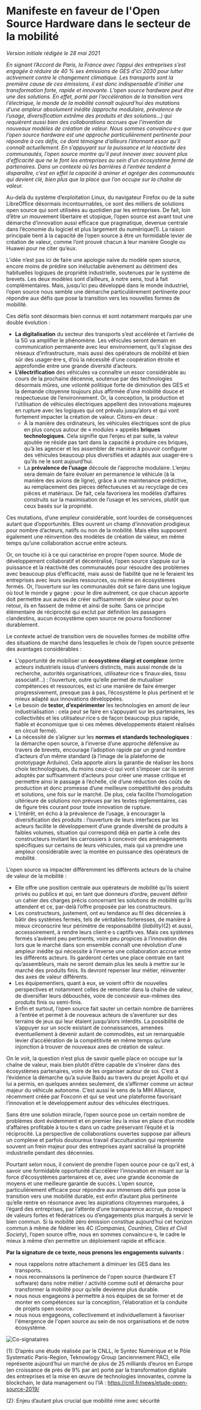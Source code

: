 # Manifeste en faveur de l'Open Source Hardware dans le secteur de la mobilité
*Version initiale rédigée le 28 mai 2021*

*En signant l’Accord de Paris, la France avec l’appui des entreprises s’est engagée à réduire de 40 % ses émissions de GES d’ici 2030 pour lutter activement contre le changement climatique. Les transports sont la première cause de ces émissions, il est donc indispensable d’initier une transformation forte, rapide et innovante. L’open source hardware peut être une des solutions. En effet, porté par l’accélération de la transition vers l’électrique, le monde de la mobilité connaît aujourd’hui des mutations d’une ampleur absolument inédite (approche modulaire, prévalence de l’usage, diversification extrême des produits et des solutions…) qui requièrent aussi bien des collaborations accrues que l’invention de nouveaux modèles de création de valeur. Nous sommes convaincu·e·s que l’open source hardware est une approche particulièrement pertinente pour répondre à ces défis, ce dont témoigne d’ailleurs l’étonnant essor qu’il connaît actuellement. En s’appuyant sur la puissance et la réactivité des communautés, l’open source montre qu’il peut innover avec souvent plus d’efficacité que ne le font les entreprises au sein d’un écosystème fermé de partenaires. Dans un contexte où les barrières à l’entrée tendent à disparaître, c’est en effet la capacité à animer et agréger des communautés qui devient clé, bien plus que la place que l’on occupe sur la chaîne de valeur.*

Au-delà du système d’exploitation Linux, du navigateur Firefox ou de la suite LibreOffice désormais incontournables, ce sont des milliers de solutions open source qui sont utilisées au quotidien par les entreprises. De fait, loin d’être un mouvement libertaire et utopique, l’open source est avant tout une démarche d’innovation aussi efficace que pragmatique, devenue centrale dans l’économie du logiciel et plus largement du numérique(1). La raison principale tient à la capacité de l’open source à être un formidable levier de création de valeur, comme l’ont prouvé chacun à leur manière Google ou Huawei pour ne citer qu’eux. 

L’idée n’est pas ici de faire une apologie naïve du modèle open source, encore moins de prédire son inéluctable avènement au détriment des habituelles logiques de propriété industrielle, soutenues par le système de brevets. Les deux modèles sont d’ailleurs, à notre sens, tout à fait complémentaires. Mais, jusqu’ici peu développé dans le monde industriel, l’open source nous semble une démarche particulièrement pertinente pour répondre aux défis que pose la transition vers les nouvelles formes de mobilité.

Ces défis sont désormais bien connus et sont notamment marqués par une double évolution :
-	**La digitalisation** du secteur des transports s’est accélérée et l’arrivée de la 5G va amplifier le phénomène. Les véhicules seront demain en communication permanente avec leur environnement, qu’il s’agisse des réseaux d’infrastructure, mais aussi des opérateurs de mobilité et bien sûr des usager·ère·s, d’où la nécessité d’une coopération étroite et approfondie entre une grande diversité d’acteurs. 
-	**L’électrification** des véhicules va connaître un essor considérable au cours de la prochaine décennie, soutenue par des technologies désormais mûres, une volonté politique forte de diminution des GES et la demande citoyenne toujours plus affirmée d’une mobilité douce et respectueuse de l’environnement. Or, la conception, la production et l’utilisation de véhicules électriques appellent des innovations majeures en rupture avec les logiques qui ont prévalu jusqu’alors et qui vont fortement impacter la création de valeur. Citons-en deux : 
    -	 À la manière des ordinateurs, les véhicules électriques sont de plus en plus conçus autour de « modules » appelés **briques technologiques**. Cela signifie que l’enjeu et par suite, la valeur ajoutée ne réside pas tant dans la capacité à produire ces briques, qu’à les agencer et les assembler de manière à pouvoir configurer des véhicules beaucoup plus diversifiés et adaptés aux usager·ère·s qu’ils ne le sont aujourd’hui. 
    -	 La **prévalence de l’usage** découle de l’approche modulaire. L’enjeu sera demain de faire évoluer en permanence le véhicule (à la manière des avions de ligne), grâce à une maintenance prédictive, au remplacement des pièces défectueuses et au recyclage de ces pièces et matériaux. De fait, cela favorisera les modèles d’affaires construits sur la maximisation de l’usage et les services, plutôt que ceux basés sur la propriété.

Ces mutations, d’une ampleur considérable, sont lourdes de conséquences autant que d’opportunités. Elles ouvrent un champ d’innovation prodigieux pour nombre d’acteurs, natifs ou non de la mobilité. Mais elles supposent également une réinvention des modèles de création de valeur, en même temps qu’une collaboration accrue entre acteurs. 

Or, on touche ici à ce qui caractérise en propre l’open source. Mode de développement collaboratif et décentralisé, l’open source s’appuie sur la puissance et la réactivité des communautés pour résoudre des problèmes avec beaucoup plus d’efficacité, mais aussi de fiabilité que ne le feraient les entreprises avec leurs seules ressources, ou même en écosystèmes fermés. Or, l’ouverture sur les communautés doit se faire dans une logique où tout le monde y gagne : pour le dire autrement, ce que chacun apporte doit permettre aux autres de créer suffisamment de valeur pour qu’en retour, ils en fassent de même et ainsi de suite. Sans ce principe élémentaire de réciprocité qui exclut par définition les passagers clandestins, aucun écosystème open source ne pourra fonctionner durablement. 

Le contexte actuel de transition vers de nouvelles formes de mobilité offre des situations de marché dans lesquelles le choix de l’open source présente des avantages considérables :
*	L’opportunité de mobiliser un **écosystème élargi et complexe** (entre acteurs industriels issus d’univers distincts, mais aussi monde de la recherche, autorités organisatrices, utilisateur·rice·s finaux·ales, tissu associatif…) : l’ouverture, outre qu’elle permet de mutualiser compétences et ressources, est ici une manière de faire émerger progressivement, presque pas à pas, l’écosystème le plus pertinent et le mieux adapté aux innovations développées.
*	Le besoin de **tester, d’expérimenter** les technologies en amont de leur industrialisation : cela peut se faire en s’appuyant sur les partenaires, les collectivités et les utilisateur·rice·s de façon beaucoup plus rapide, fiable et économique que si ces mêmes développements étaient réalisés en circuit fermé).
*	La nécessité de s’aligner sur les **normes et standards technologiques** : la démarche open source, à l’inverse d’une approche défensive au travers de brevets, encourage l’adoption rapide par un grand nombre d’acteurs d’un même standard (à l’image de la plateforme de prototypage Arduino). Cela apporte alors la garantie de réaliser les bons choix technologiques, du moins ceux-ci qui vont s’imposer car ils seront adoptés par suffisamment d’acteurs pour créer une masse critique et permettre ainsi le passage à l’échelle, clé d’une réduction des coûts de production et donc promesse d’une meilleure compétitivité des produits et solutions, une fois sur le marché. De plus, cela facilite l’homologation ultérieure de solutions non prévues par les textes réglementaires, cas de figure très courant pour toute innovation de rupture.
*	L’intérêt, en écho à la prévalence de l’usage, à encourager la diversification des produits : l’ouverture de leurs interfaces par les acteurs facilite le développement d’une grande diversité de produits à faibles volumes, situation qui correspond déjà en partie à celle des constructeurs invitant les carrossiers à concevoir des aménagements spécifiques sur certains de leurs véhicules, mais qui va prendre une ampleur considérable avec la montée en puissance des opérateurs de mobilité.

L’open source va impacter différemment les différents acteurs de la chaîne de valeur de la mobilité : 
*	Elle offre une position centrale aux opérateurs de mobilité qu’ils soient privés ou publics et qui, en tant que donneurs d’ordre, peuvent définir un cahier des charges précis concernant les solutions de mobilité qu’ils attendent et ce, par-delà l’offre proposée par les constructeurs.
*	Les constructeurs, justement, ont eu tendance au fil des décennies à bâtir des systèmes fermés, tels de véritables forteresses, de manière à mieux circonscrire leur périmètre de responsabilité (*liability*)(2) et aussi, accessoirement, à rendre leurs client·e·s captifs·ves. Mais ces systèmes fermés s’avèrent peu pertinents, voire peu propices à l’innovation dès lors que le marché dans son ensemble connaît une révolution d’une ampleur inédite qui nécessite à l’inverse une collaboration accrue entre les différents acteurs. Ils garderont certes une place centrale en tant qu’assembleurs, mais ne seront demain plus les seuls à mettre sur le marché des produits finis. Ils devront repenser leur métier, réinventer des axes de valeur différents.
*	Les équipementiers, quant à eux, se voient offrir de nouvelles perspectives et notamment celles de remonter dans la chaîne de valeur, de diversifier leurs débouchés, voire de concevoir eux-mêmes des produits finis ou semi-finis.
*	Enfin et surtout, l’open source fait sauter un certain nombre de barrières à l’entrée et permet à de nouveaux acteurs de s’aventurer sur des terrains de jeux qui leur étaient jusqu’alors interdits. La possibilité de s’appuyer sur un socle existant de connaissances, amenées éventuellement à devenir autant de commodités, est un remarquable levier d’accélération de la compétitivité en même temps qu’une injonction à trouver de nouveaux axes de création de valeur.

On le voit, la question n’est plus de savoir quelle place on occupe sur la chaîne de valeur, mais bien plutôt d’être capable de s’insérer dans des écosystèmes partenaires, voire de les organiser autour de soi. C’est à l’évidence la démarche qu’a suivie Baidu au travers du projet Apollo et qui lui a permis, en quelques années seulement, de s’affirmer comme un acteur majeur du véhicule autonome. C’est aussi le sens de la MIH Alliance, récemment créée par Foxconn et qui se veut une plateforme favorisant l’innovation et le développement autour des véhicules électriques.

Sans être une solution miracle, l’open source pose un certain nombre de problèmes dont évidemment et en premier lieu la mise en place d’un modèle d’affaires profitable à tou·te·s dans un cadre préservant l’équité et la réciprocité. La perspective de collaborations ouvertes suppose par ailleurs un complexe et parfois douloureux travail d’acculturation qui représente souvent un frein majeur pour des entreprises ayant sacralisé la propriété industrielle pendant des décennies. 

Pourtant selon nous, il convient de prendre l’open source pour ce qu’il est, à savoir une formidable opportunité d’accélérer l’innovation en misant sur la force d’écosystèmes partenaires et ce, avec une grande économie de moyens et une meilleure garantie de succès. L’open source, particulièrement efficace pour répondre aux immenses défis que pose la transition vers une mobilité durable, est enfin d’autant plus pertinente qu’elle rentre en résonance avec les aspirations citoyennes marquées, à l’égard des entreprises, par l’attente d’une transparence accrue, du respect de valeurs fortes et fédératrices ou d’engagements plus marqués à servir le bien commun. Si la mobilité zéro émission constitue aujourd’hui cet horizon commun à même de fédérer les 4C (*Companies, Countries, Cities et Civil Society*), l’open source offre, nous en sommes convaincu·e·s, le cadre le mieux à même d’en permettre un déploiement rapide et efficace.


**Par la signature de ce texte, nous prenons les engagements suivants :**	
* nous rappelons notre attachement à diminuer les GES dans les transports.
* nous reconnaissons la pertinence de l'open source (hardware ET software) dans notre métier / activité comme outil et démarche pour transformer la mobilité pour qu’elle devienne plus durable.
* nous nous engageons à permettre à nos équipes de se former et de monter en compétences sur la conception, l’élaboration et la conduite de projets open source.
* nous nous engageons, collectivement et individuellement à favoriser l'émergence de l'open source au sein de nos organisations et de notre écosystème.

![Co-signataires](https://i.imgur.com/sBhAj55.png)

(1): D’après une étude réalisée par le CNLL, le Syntec Numérique et le Pôle Systematic Paris-Region, Teknowlogy Group (anciennement PAC), elle représente aujourd’hui un marché de plus de 25 milliards d’euros en Europe (en croissance de près de 9% par an) porté par la transformation digitale des entreprises et la mise en œuvre de technologies innovantes, comme la blockchain, le data management ou l’IA : https://cnll.fr/news/etude-open-source-2019/

(2): Enjeu d’autant plus crucial que mobilité rime avec sécurité
